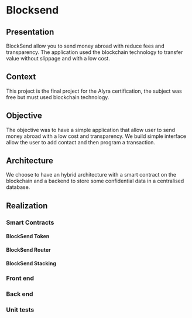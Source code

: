 # Blocksend

## Presentation

BlockSend allow you to send money abroad with reduce fees and transparency. The application used the blockchain technology to transfer value without slippage and with a low cost.

## Context

This project is the final project for the Alyra certification, the subject was free but must used blockchain technology.

## Objective

The objective was to have a simple application that allow user to send money abroad with a low cost and transparency. We build simple interface allow the user to add contact and then program a transaction.

## Architecture

We choose to have an hybrid architecture with a smart contract on the blockchain and a backend to store some confidential data in a centralised database.

## Realization

### Smart Contracts

#### BlockSend Token

#### BlockSend Router

#### BlockSend Stacking

### Front end

### Back end

### Unit tests

